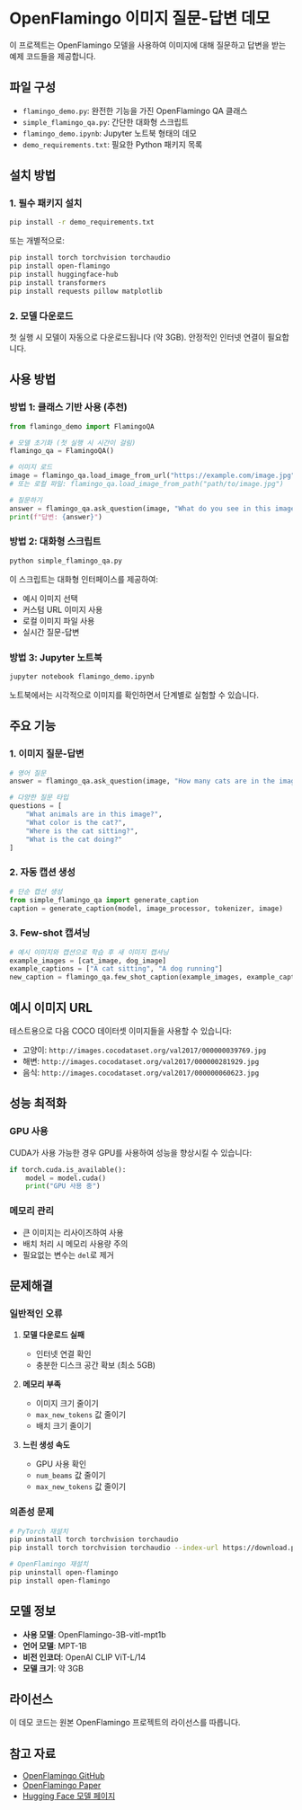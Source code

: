 # OpenFlamingo 이미지 질문-답변 데모

이 프로젝트는 OpenFlamingo 모델을 사용하여 이미지에 대해 질문하고 답변을 받는 예제 코드들을 제공합니다.

## 파일 구성

- `flamingo_demo.py`: 완전한 기능을 가진 OpenFlamingo QA 클래스
- `simple_flamingo_qa.py`: 간단한 대화형 스크립트
- `flamingo_demo.ipynb`: Jupyter 노트북 형태의 데모
- `demo_requirements.txt`: 필요한 Python 패키지 목록

## 설치 방법

### 1. 필수 패키지 설치

```bash
pip install -r demo_requirements.txt
```

또는 개별적으로:

```bash
pip install torch torchvision torchaudio
pip install open-flamingo
pip install huggingface-hub
pip install transformers
pip install requests pillow matplotlib
```

### 2. 모델 다운로드

첫 실행 시 모델이 자동으로 다운로드됩니다 (약 3GB). 안정적인 인터넷 연결이 필요합니다.

## 사용 방법

### 방법 1: 클래스 기반 사용 (추천)

```python
from flamingo_demo import FlamingoQA

# 모델 초기화 (첫 실행 시 시간이 걸림)
flamingo_qa = FlamingoQA()

# 이미지 로드
image = flamingo_qa.load_image_from_url("https://example.com/image.jpg")
# 또는 로컬 파일: flamingo_qa.load_image_from_path("path/to/image.jpg")

# 질문하기
answer = flamingo_qa.ask_question(image, "What do you see in this image?")
print(f"답변: {answer}")
```

### 방법 2: 대화형 스크립트

```bash
python simple_flamingo_qa.py
```

이 스크립트는 대화형 인터페이스를 제공하여:
- 예시 이미지 선택
- 커스텀 URL 이미지 사용
- 로컬 이미지 파일 사용
- 실시간 질문-답변

### 방법 3: Jupyter 노트북

```bash
jupyter notebook flamingo_demo.ipynb
```

노트북에서는 시각적으로 이미지를 확인하면서 단계별로 실험할 수 있습니다.

## 주요 기능

### 1. 이미지 질문-답변

```python
# 영어 질문
answer = flamingo_qa.ask_question(image, "How many cats are in the image?")

# 다양한 질문 타입
questions = [
    "What animals are in this image?",
    "What color is the cat?",
    "Where is the cat sitting?",
    "What is the cat doing?"
]
```

### 2. 자동 캡션 생성

```python
# 단순 캡션 생성
from simple_flamingo_qa import generate_caption
caption = generate_caption(model, image_processor, tokenizer, image)
```

### 3. Few-shot 캡셔닝

```python
# 예시 이미지와 캡션으로 학습 후 새 이미지 캡셔닝
example_images = [cat_image, dog_image]
example_captions = ["A cat sitting", "A dog running"]
new_caption = flamingo_qa.few_shot_caption(example_images, example_captions, new_image)
```

## 예시 이미지 URL

테스트용으로 다음 COCO 데이터셋 이미지들을 사용할 수 있습니다:

- 고양이: `http://images.cocodataset.org/val2017/000000039769.jpg`
- 해변: `http://images.cocodataset.org/val2017/000000281929.jpg`
- 음식: `http://images.cocodataset.org/val2017/000000060623.jpg`

## 성능 최적화

### GPU 사용

CUDA가 사용 가능한 경우 GPU를 사용하여 성능을 향상시킬 수 있습니다:

```python
if torch.cuda.is_available():
    model = model.cuda()
    print("GPU 사용 중")
```

### 메모리 관리

- 큰 이미지는 리사이즈하여 사용
- 배치 처리 시 메모리 사용량 주의
- 필요없는 변수는 `del`로 제거

## 문제해결

### 일반적인 오류

1. **모델 다운로드 실패**
   - 인터넷 연결 확인
   - 충분한 디스크 공간 확보 (최소 5GB)

2. **메모리 부족**
   - 이미지 크기 줄이기
   - `max_new_tokens` 값 줄이기
   - 배치 크기 줄이기

3. **느린 생성 속도**
   - GPU 사용 확인
   - `num_beams` 값 줄이기
   - `max_new_tokens` 값 줄이기

### 의존성 문제

```bash
# PyTorch 재설치
pip uninstall torch torchvision torchaudio
pip install torch torchvision torchaudio --index-url https://download.pytorch.org/whl/cu118

# OpenFlamingo 재설치
pip uninstall open-flamingo
pip install open-flamingo
```

## 모델 정보

- **사용 모델**: OpenFlamingo-3B-vitl-mpt1b
- **언어 모델**: MPT-1B
- **비전 인코더**: OpenAI CLIP ViT-L/14
- **모델 크기**: 약 3GB

## 라이선스

이 데모 코드는 원본 OpenFlamingo 프로젝트의 라이선스를 따릅니다.

## 참고 자료

- [OpenFlamingo GitHub](https://github.com/mlfoundations/open_flamingo)
- [OpenFlamingo Paper](https://arxiv.org/abs/2308.01390)
- [Hugging Face 모델 페이지](https://huggingface.co/openflamingo/OpenFlamingo-3B-vitl-mpt1b)
